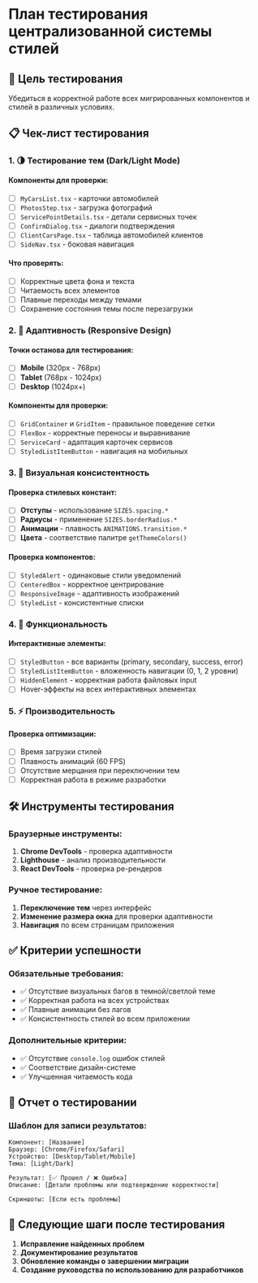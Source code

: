 # План тестирования централизованной системы стилей

## 🎯 Цель тестирования

Убедиться в корректной работе всех мигрированных компонентов и стилей в различных условиях.

## 📋 Чек-лист тестирования

### 1. 🌗 Тестирование тем (Dark/Light Mode)

#### Компоненты для проверки:
- [ ] `MyCarsList.tsx` - карточки автомобилей
- [ ] `PhotosStep.tsx` - загрузка фотографий  
- [ ] `ServicePointDetails.tsx` - детали сервисных точек
- [ ] `ConfirmDialog.tsx` - диалоги подтверждения
- [ ] `ClientCarsPage.tsx` - таблица автомобилей клиентов
- [ ] `SideNav.tsx` - боковая навигация

#### Что проверять:
- [ ] Корректные цвета фона и текста
- [ ] Читаемость всех элементов
- [ ] Плавные переходы между темами
- [ ] Сохранение состояния темы после перезагрузки

### 2. 📱 Адаптивность (Responsive Design)

#### Точки останова для тестирования:
- [ ] **Mobile** (320px - 768px)
- [ ] **Tablet** (768px - 1024px) 
- [ ] **Desktop** (1024px+)

#### Компоненты для проверки:
- [ ] `GridContainer` и `GridItem` - правильное поведение сетки
- [ ] `FlexBox` - корректные переносы и выравнивание
- [ ] `ServiceCard` - адаптация карточек сервисов
- [ ] `StyledListItemButton` - навигация на мобильных

### 3. 🎨 Визуальная консистентность

#### Проверка стилевых констант:
- [ ] **Отступы** - использование `SIZES.spacing.*`
- [ ] **Радиусы** - применение `SIZES.borderRadius.*`
- [ ] **Анимации** - плавность `ANIMATIONS.transition.*`
- [ ] **Цвета** - соответствие палитре `getThemeColors()`

#### Проверка компонентов:
- [ ] `StyledAlert` - одинаковые стили уведомлений
- [ ] `CenteredBox` - корректное центрирование
- [ ] `ResponsiveImage` - адаптивность изображений
- [ ] `StyledList` - консистентные списки

### 4. 🔧 Функциональность

#### Интерактивные элементы:
- [ ] `StyledButton` - все варианты (primary, secondary, success, error)
- [ ] `StyledListItemButton` - вложенность навигации (0, 1, 2 уровни)
- [ ] `HiddenElement` - корректная работа файловых input
- [ ] Hover-эффекты на всех интерактивных элементах

### 5. ⚡ Производительность

#### Проверка оптимизации:
- [ ] Время загрузки стилей
- [ ] Плавность анимаций (60 FPS)
- [ ] Отсутствие мерцания при переключении тем
- [ ] Корректная работа в режиме разработки

## 🛠️ Инструменты тестирования

### Браузерные инструменты:
1. **Chrome DevTools** - проверка адаптивности
2. **Lighthouse** - анализ производительности
3. **React DevTools** - проверка ре-рендеров

### Ручное тестирование:
1. **Переключение тем** через интерфейс
2. **Изменение размера окна** для проверки адаптивности
3. **Навигация** по всем страницам приложения

## ✅ Критерии успешности

### Обязательные требования:
- ✅ Отсутствие визуальных багов в темной/светлой теме
- ✅ Корректная работа на всех устройствах
- ✅ Плавные анимации без лагов
- ✅ Консистентность стилей во всем приложении

### Дополнительные критерии:
- ✅ Отсутствие `console.log` ошибок стилей
- ✅ Соответствие дизайн-системе
- ✅ Улучшенная читаемость кода

## 📝 Отчет о тестировании

### Шаблон для записи результатов:

```
Компонент: [Название]
Браузер: [Chrome/Firefox/Safari]
Устройство: [Desktop/Tablet/Mobile]
Тема: [Light/Dark]

Результат: [✅ Прошел / ❌ Ошибка]
Описание: [Детали проблемы или подтверждение корректности]

Скриншоты: [Если есть проблемы]
```

## 🚀 Следующие шаги после тестирования

1. **Исправление найденных проблем**
2. **Документирование результатов**
3. **Обновление команды о завершении миграции**
4. **Создание руководства по использованию для разработчиков** 